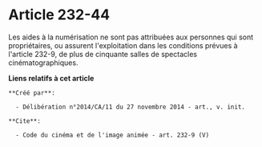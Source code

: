 # Article 232-44

Les aides à la numérisation ne sont pas attribuées aux personnes qui sont propriétaires, ou assurent l'exploitation dans les
conditions prévues à l'article 232-9, de plus de cinquante salles de spectacles cinématographiques.

**Liens relatifs à cet article**

	**Créé par**:

	  - Délibération n°2014/CA/11 du 27 novembre 2014 - art., v. init.

	**Cite**:

	  - Code du cinéma et de l'image animée - art. 232-9 (V)

